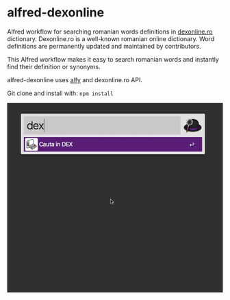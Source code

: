 # alfred-dexonline
Alfred workflow for searching romanian words definitions in [dexonline.ro](https://dexonline.ro) dictionary.
Dexonline.ro is a well-known romanian online dictionary. Word definitions are permanently updated and maintained by contributors. 

This Alfred workflow makes it easy to search romanian words and instantly find their definition or synonyms.

alfred-dexonline uses [alfy](https://github.com/sindresorhus/alfy) and dexonline.ro API. 

Git clone and install with: `npm install`

<img src="screenshot.gif">

